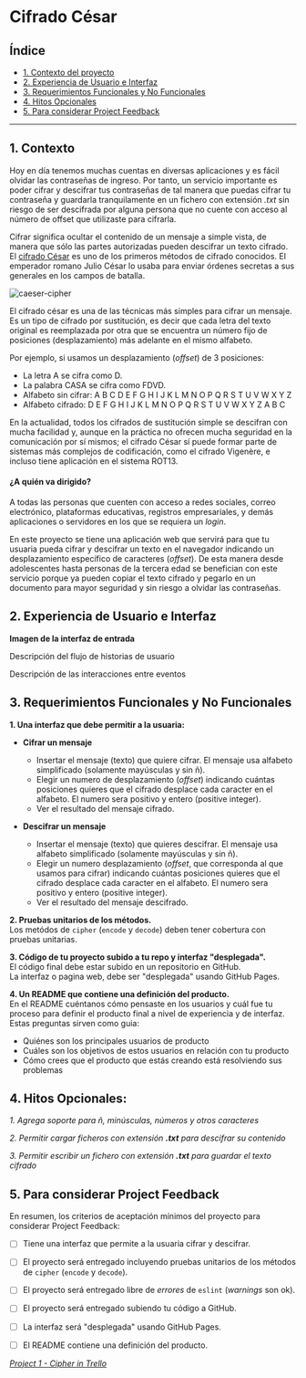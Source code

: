 # Cifrado César

## Índice

* [1. Contexto del proyecto](#1-contexto)
* [2. Experiencia de Usuario e Interfaz](#2-experiencia-de-usuario-e-interfaz)
* [3. Requerimientos Funcionales y No Funcionales](#3-requerimientos-funcionales-y-no-funcionales)
* [4. Hitos Opcionales](#4-hitos-opcionales)
* [5. Para considerar Project Feedback](#5-para-considerar-project-feedback)

***

## 1. Contexto

Hoy en día tenemos muchas cuentas en diversas aplicaciones y es fácil olvidar las
contraseñas de ingreso. Por tanto, un servicio importante es poder cifrar y descifrar
tus contraseñas de tal manera que puedas cifrar tu contraseña y guardarla tranquilamente 
en un fichero con extensión *.txt* sin riesgo de ser descifrada por alguna persona que 
no cuente con acceso al número de offset que utilizaste para cifrarla.

Cifrar significa ocultar el contenido de un mensaje a simple vista, de manera
que sólo las partes autorizadas pueden descifrar un texto cifrado.
El [cifrado César](https://en.wikipedia.org/wiki/Caesar_cipher)
es uno de los primeros métodos de cifrado conocidos. El emperador romano Julio
César lo usaba para enviar órdenes secretas a sus generales en los campos de
batalla.

![caeser-cipher](https://upload.wikimedia.org/wikipedia/commons/thumb/2/2b/Caesar3.svg/2000px-Caesar3.svg.png)


El cifrado césar es una de las técnicas más simples para cifrar un mensaje. Es
un tipo de cifrado por sustitución, es decir que cada letra del texto original
es reemplazada por otra que se encuentra un número fijo de posiciones
(desplazamiento) más adelante en el mismo alfabeto.


Por ejemplo, si usamos un desplazamiento (_offset_) de 3 posiciones:

* La letra A se cifra como D.
* La palabra CASA se cifra como FDVD.
* Alfabeto sin cifrar: A B C D E F G H I J K L M N O P Q R S T U V W X Y Z
* Alfabeto cifrado: D E F G H I J K L M N O P Q R S T U V W X Y Z A B C

En la actualidad, todos los cifrados de sustitución simple se descifran con
mucha facilidad y, aunque en la práctica no ofrecen mucha seguridad en la
comunicación por sí mismos; el cifrado César sí puede formar parte de sistemas
más complejos de codificación, como el cifrado Vigenère, e incluso tiene
aplicación en el sistema ROT13.

#### ¿A quién va dirigido?

A todas las personas que cuenten con acceso a redes sociales, correo electrónico, 
plataformas educativas, registros empresariales, y demás aplicaciones o servidores
en los que se requiera un *login*.

En este proyecto se tiene una aplicación web que servirá para que tu usuaria
pueda cifrar y descifrar un texto en el navegador indicando un desplazamiento
específico de caracteres (_offset_). De esta manera desde adolescentes hasta 
personas de la tercera edad se benefician con este servicio porque ya pueden 
copiar el texto cifrado y pegarlo en un documento para mayor seguridad y sin riesgo
a olvidar las contraseñas.

## 2. Experiencia de Usuario e Interfaz

**Imagen de la interfaz de entrada**

Descripción del flujo de historias de usuario

Descripción de las interacciones entre eventos 


## 3. Requerimientos Funcionales y No Funcionales

**1. Una interfaz que debe permitir a la usuaria:**

* **Cifrar un mensaje**
  - Insertar el mensaje (texto) que quiere cifrar. El mensaje usa alfabeto
    simplificado (solamente mayúsculas y sin ñ).
  - Elegir un numero de desplazamiento (_offset_) indicando cuántas
    posiciones quieres que el cifrado desplace cada caracter en el alfabeto.
    El numero sera positivo y entero (positive integer).
  - Ver el resultado del mensaje cifrado.

* **Descifrar un mensaje**
  - Insertar el mensaje (texto) que quieres descifrar. El mensaje usa alfabeto
    simplificado (solamente mayúsculas y sin ñ).
  - Elegir un numero desplazamiento (_offset_, que corresponda al que usamos
    para cifrar) indicando cuántas posiciones quieres que
    el cifrado desplace cada caracter en el alfabeto. El numero sera positivo y
    entero (positive integer).
  - Ver el resultado del mensaje descifrado.

**2. Pruebas unitarios de los métodos.**  
Los metódos de `cipher` (`encode` y `decode`) deben tener cobertura con
pruebas unitarias.

**3. Código de tu proyecto subido a tu repo y interfaz "desplegada".**  
El código final debe estar subido en un repositorio en GitHub.  
La interfaz o pagina web, debe ser "desplegada" usando GitHub Pages.

**4. Un README que contiene una definición del producto.**  
En el README cuéntanos cómo pensaste en los usuarios y cuál fue tu proceso
para definir el producto final a nivel de experiencia y de interfaz. Estas
preguntas sirven como guia:

* Quiénes son los principales usuarios de producto
* Cuáles son los objetivos de estos usuarios en relación con tu producto
* Cómo crees que el producto que estás creando está resolviendo sus problemas

## 4. Hitos Opcionales: 

*1. Agrega soporte para ñ, minúsculas, números y otros caracteres*

*2. Permitir cargar ficheros con extensión **.txt** para descifrar su contenido*  

*3. Permitir escribir un fichero con extensión **.txt** para guardar el texto cifrado*  


## 5. Para considerar Project Feedback

En resumen, los criterios de aceptación mínimos del proyecto para considerar
Project Feedback:

* [ ] Tiene una interfaz que permite a la usuaria cifrar y descifrar.
* [ ] El proyecto será entregado incluyendo pruebas unitarios de los métodos de `cipher`
(`encode` y `decode`).
* [ ] El proyecto será entregado libre de _errores_ de `eslint` (_warnings_ son ok).
* [ ] El proyecto será entregado subiendo tu código a GitHub.
* [ ] La interfaz será "desplegada" usando GitHub Pages.
* [ ] El README contiene una definición del producto.


*[Project 1 - Cipher in Trello](https://trello.com/invite/b/96ys0Mn4/ATTI6b8d992774ca310bcd278605f1ebe2214CA3BB25/project-1-cipher)*
